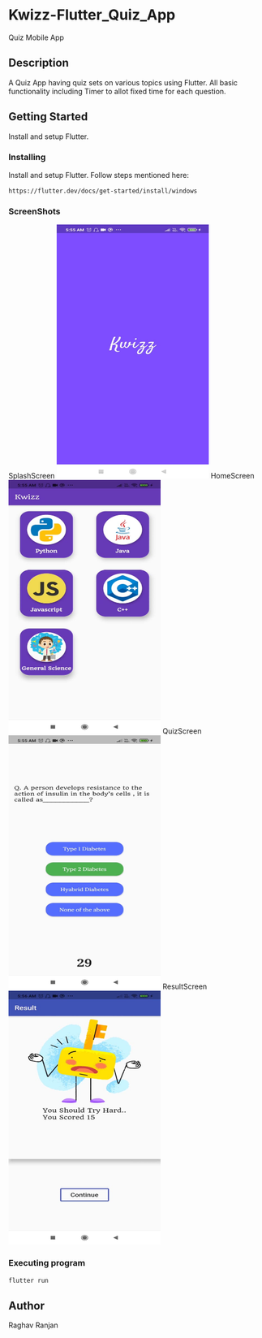 # Kwizz-Flutter_Quiz_App
Quiz Mobile App


## Description


A Quiz App having quiz sets on various topics using Flutter. All basic functionality including Timer to allot fixed time for each question.

## Getting Started

Install and setup Flutter.

### Installing


Install and setup Flutter. Follow steps mentioned here:
```
https://flutter.dev/docs/get-started/install/windows
```
### ScreenShots
SplashScreen
<img src="https://github.com/raghavranjan005/Kwizz-Flutter_Quiz_App/blob/main/kwizz/kwizz/images/SplashScreen.jpeg" alt="SplashScreen"  height="500" width="300"/>
HomeScreen
<img src="https://github.com/raghavranjan005/Kwizz-Flutter_Quiz_App/blob/main/kwizz/kwizz/images/HomeScreen.jpeg" alt="HomeScreen"  height="500" width="300"/>
 QuizScreen
<img src="https://github.com/raghavranjan005/Kwizz-Flutter_Quiz_App/blob/main/kwizz/kwizz/images/QuizScreen.jpeg" alt="QuizScreen"  height="500" width="300"/>
 ResultScreen
<img src="https://github.com/raghavranjan005/Kwizz-Flutter_Quiz_App/blob/main/kwizz/kwizz/images/ResultScreen.jpeg" alt="ResultScreen"  height="500" width="300"/>

### Executing program

```
flutter run
```

## Author

Raghav Ranjan

